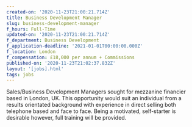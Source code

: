 ```yaml
---
created-on: '2020-11-23T21:00:21.714Z'
title: Business Development Manager
slug: business-development-manager
f_hours: Full-Time
updated-on: '2020-11-23T21:00:21.714Z'
f_department: Business Development
f_application-deadline: '2021-01-01T00:00:00.000Z'
f_location: London
f_compensation: £18,000 per annum + Commissions
published-on: '2020-11-23T21:02:37.832Z'
layout: '[jobs].html'
tags: jobs
---
```


Sales/Business Development Managers sought for mezzanine financier based in London, UK. This opportunity would suit an individual from a results orientated background with experience in direct selling both telephone based and face to face. Being a motivated, self-starter is desirable however, full training will be provided.
